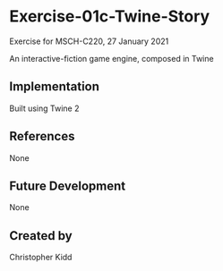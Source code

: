 # Exercise-01c-Twine-Story

Exercise for MSCH-C220, 27 January 2021

An interactive-fiction game engine, composed in Twine

## Implementation

Built using Twine 2

## References

None

## Future Development

None

## Created by

Christopher Kidd

